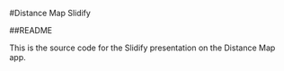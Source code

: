 #Distance Map Slidify

##README

This is the source code for the Slidify presentation on the Distance Map app.
